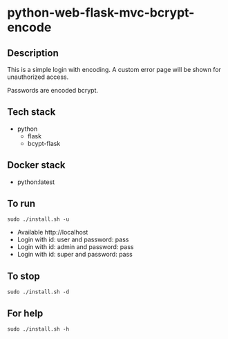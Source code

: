 # python-web-flask-mvc-bcrypt-encode

## Description
This is a simple login with
encoding. A custom error
page will be shown for unauthorized
access.

Passwords are encoded bcrypt.

## Tech stack
- python
  - flask
  - bcypt-flask

## Docker stack
- python:latest

## To run
`sudo ./install.sh -u`
- Available http://localhost
- Login with id: user and password: pass
- Login with id: admin and password: pass
- Login with id: super and password: pass

## To stop
`sudo ./install.sh -d`

## For help
`sudo ./install.sh -h`
